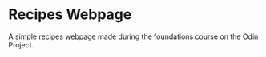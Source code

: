 # Recipes Webpage

A simple [recipes webpage](https://ziptar.github.io/TheOdinProject/odin-recipes/) made during the foundations course on the Odin Project.